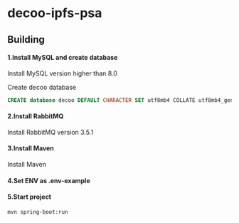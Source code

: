 # decoo-ipfs-psa

## Building

#### 1.Install MySQL and create database

Install MySQL version higher than 8.0

Create decoo database

```sql
CREATE database decoo DEFAULT CHARACTER SET utf8mb4 COLLATE utf8mb4_general_ci;
```

#### 2.Install RabbitMQ

Install RabbitMQ version 3.5.1

#### 3.Install Maven

Install Maven

#### 4.Set ENV as .env-example

#### 5.Start project

```shell
mvn spring-boot:run
```